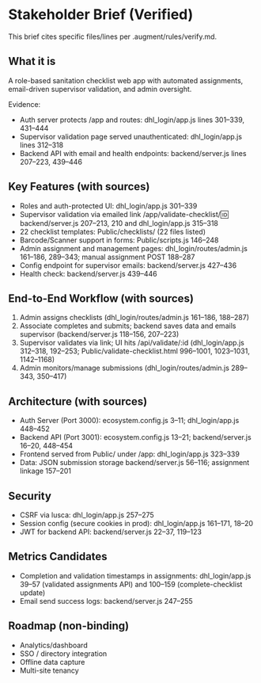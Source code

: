 # Stakeholder Brief (Verified)

This brief cites specific files/lines per .augment/rules/verify.md.

## What it is
A role-based sanitation checklist web app with automated assignments, email-driven supervisor validation, and admin oversight.

Evidence:
- Auth server protects /app and routes: dhl_login/app.js lines 301–339, 431–444
- Supervisor validation page served unauthenticated: dhl_login/app.js lines 312–318
- Backend API with email and health endpoints: backend/server.js lines 207–223, 439–446

## Key Features (with sources)
- Roles and auth-protected UI: dhl_login/app.js 301–339
- Supervisor validation via emailed link /app/validate-checklist/:id: backend/server.js 207–213, 210 and dhl_login/app.js 315–318
- 22 checklist templates: Public/checklists/ (22 files listed)
- Barcode/Scanner support in forms: Public/scripts.js 146–248
- Admin assignment and management pages: dhl_login/routes/admin.js 161–186, 289–343; manual assignment POST 188–287
- Config endpoint for supervisor emails: backend/server.js 427–436
- Health check: backend/server.js 439–446

## End-to-End Workflow (with sources)
1) Admin assigns checklists (dhl_login/routes/admin.js 161–186, 188–287)
2) Associate completes and submits; backend saves data and emails supervisor (backend/server.js 118–156, 207–223)
3) Supervisor validates via link; UI hits /api/validate/:id (dhl_login/app.js 312–318, 192–253; Public/validate-checklist.html 996–1001, 1023–1031, 1142–1168)
4) Admin monitors/manage submissions (dhl_login/routes/admin.js 289–343, 350–417)

## Architecture (with sources)
- Auth Server (Port 3000): ecosystem.config.js 3–11; dhl_login/app.js 448–452
- Backend API (Port 3001): ecosystem.config.js 13–21; backend/server.js 16–20, 448–454
- Frontend served from Public/ under /app: dhl_login/app.js 323–339
- Data: JSON submission storage backend/server.js 56–116; assignment linkage 157–201

## Security
- CSRF via lusca: dhl_login/app.js 257–275
- Session config (secure cookies in prod): dhl_login/app.js 161–171, 18–20
- JWT for backend API: backend/server.js 22–37, 119–123

## Metrics Candidates
- Completion and validation timestamps in assignments: dhl_login/app.js 39–57 (validated assignments API) and 100–159 (complete-checklist update)
- Email send success logs: backend/server.js 247–255

## Roadmap (non-binding)
- Analytics/dashboard
- SSO / directory integration
- Offline data capture
- Multi-site tenancy

